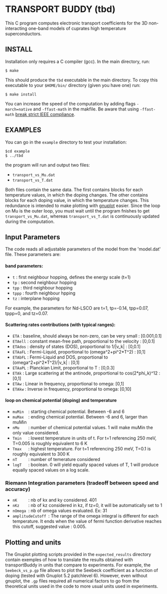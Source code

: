 # TRANSPORT BUDDY (tbd)
This C program computes electronic transport coefficients for the 3D non-interacting one-band models of cuprates high temperature superconductors.

## INSTALL
Installation only requires a C compiler (gcc). In the main directory, run:
```
$ make
```
This should produce the `tbd` executable in the main directory. To copy this executable to your `$HOME/bin/` directory (given you have one) run:
```
$ make install
```
You can increase the speed of the computation by adding flags `-march=native` and `-ffast-math` in the makfile. Be aware that using `-ffast-math` [break strict IEEE compliance](https://stackoverflow.com/questions/7420665/what-does-gccs-ffast-math-actually-do).

## EXAMPLES
You can go in the `example` directory to test your installation:
```
$cd example
$ ../tbd
```
the program will run and output two files:
- `transport_vs_Mu.dat`
- `transport_vs_T.dat`

Both files contain the same data. The first contains blocks for each temperature values, in which the doping changes. The other contains blocks for each doping value, in which the temperature changes. This redundance is intended to make plotting with [gnuplot](http://www.gnuplot.info) easier. Since the loop on Mu is the outer loop, you must wait until the program fnishes to get `transport_vs_Mu.dat`, whereas `transport_vs_T.dat` is continuously updated during the computation.

## Input Parameters
The code reads all adjustable parameters of the model from the 'model.dat' file. These parameters are:

#### band parameters:
- `t`      : first neighbour hopping, defines the energy scale (t=1)
- `tp`     : second neighbour hopping
- `tpp`    : third neighbour hopping
- `tppp`   : fourth neighbour hpping
- `tz`     : interplane hopping

For example, the parameters for Nd-LSCO are t=1, tp=-0.14, tpp=0.07, tppp=0, and tz=0.07.

#### Scattering rates contributions (with typical ranges):
- `ETA`    : baseline, should always be non-zero, can be very small : [0.001,0.1]
- `ETAell` : constant mean-free path, proportional to the velocity : [0,0.1]
- `ETAdos` : density of states (DOS), proportional to 1/|v_k| : [0,0.1]
- `ETAaFL` : Fermi-Liquid, proportional to (omega^2+pi^2*T^2) : [0,1]
- `ETAbFL` : Fermi-Liquid and DOS, proportional to (omega^2+pi^2*T^2)/|v_k| : [0,1]
- `ETAaPL` : Planckian Limit, proportional to T : [0,0.3]
- `ETAk`   : Large scattering at the antinode, proportional to cos(2*phi_k)^12 : [0,1]  
- `ETAw`   : Linear in frequency, proportional to omega: [0,1]
- `ETAkw`  : Inverse in frequency, proportional to omega: [0,10] 

#### loop on chemical potential (doping) and temperature
- `muMin  `: starting chemical potential. Between -6 and 6 
- `muMax  `: ending chemical potential. Between -6 and 6, larger than muMin
- `nMu    `: number of chemical potential values. 1 will make muMin the only value considered.
- `Tmin   `: lowest temperature in units of t. For t=1 referencing 250 meV, T=0.005 is roughly equivalent to 6 K
- `Tmax   `: highest temperature. For t=1 referencing 250 meV, T=0.1 is roughly equivalent to 300 K
- `nT     `: number of temerature considered
- `logT   `: boolean. 0 will yield equally spaced values of T, 1 will produce equally spaced values on a log scale.

### Riemann Integration parameters (tradeoff between speed and accuracy)
- `nK     `: nb of kx and ky considered.  401
- `nKz    `: nb of kz considered in kz, if tz=0, it will be automatically set to 1
- `nOmega `: nb of omega values evaluated. Ex: 31
- `amplitudeCutoff `: The range of the omega integral is different for each temperature. It ends when the value of fermi function derivative reaches this cutoff, suggested value : 0.005.

## Plotting and units
The Gnuplot plotting scripts provided in the `expected_results` directory contain exemples of how to translate the results obtained with transportBuddy in units that compare to experiments. For example, the `Seebeck_vs_p.gp` file allows to plot the Seebeck coefficient as a function of doping (tested with Gnuplot 5.2 patchlevel 6). However, even without gnuplot, the `.gp` files required all numerical factors to go from the theoretical units used in the code to more usual units used in experiments.
